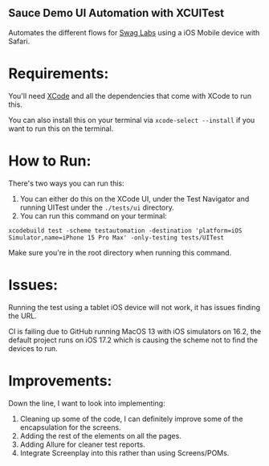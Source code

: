 ## Sauce Demo UI Automation with XCUITest
Automates the different flows for [Swag Labs](https://www.saucedemo.com/) using a iOS Mobile device with Safari.

**Requirements:** 
===
You'll need [XCode](https://developer.apple.com/xcode/) and all the dependencies that come with XCode to run this. 

You can also install this on your terminal via ```xcode-select --install``` if you want to run this on the terminal.

How to Run:
===
There's two ways you can run this:
1. You can either do this on the XCode UI, under the Test Navigator and running UITest under the `./tests/ui` directory.
2. You can run this command on your terminal: 

```xcodebuild test -scheme testautomation -destination 'platform=iOS Simulator,name=iPhone 15 Pro Max' -only-testing tests/UITest```

Make sure you're in the root directory when running this command.

Issues:
===
Running the test using a tablet iOS device will not work, it has issues finding the URL.

CI is failing due to GitHub running MacOS 13 with iOS simulators on 16.2, the default project runs on iOS 17.2 which is causing
the scheme not to find the devices to run.

Improvements:
===
Down the line, I want to look into implementing:

1. Cleaning up some of the code, I can definitely improve some of the encapsulation for the screens.
2. Adding the rest of the elements on all the pages.
3. Adding Allure for cleaner test reports.
4. Integrate Screenplay into this rather than using Screens/POMs.
